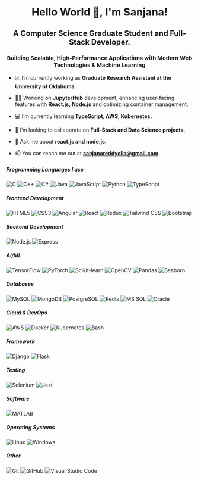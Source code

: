 <h1 align="center">Hello World 👋, I'm Sanjana!</h1>
<h2 align="center" style="font-size: 20px;">A Computer Science Graduate Student and Full-Stack Developer.</h2>
<h3 align="center" style="font-size: 15px;">Building Scalable, High-Performance Applications with Modern Web Technologies & Machine Learning</h3>

- 📈 I’m currently working as **Graduate Research Assistant at the University of Oklahoma.** <br>
- 🧑‍💻 Working on **JupyterHub** development, enhancing user-facing features with **React.js, Node.js** and optimizing container management.

- 💻 I’m currently learning **TypeScript, AWS, Kubernetes.**

- 👯 I’m looking to collaborate on **Full-Stack and Data Science projects.**

- 💬 Ask me about **react.js and node.js.**

- 📫 You can reach me out at **sanjanareddyella@gmail.com.**


##### Programming Languages I use
![C](https://img.shields.io/badge/-C-000000?style=flat&logo=c)
![C++](https://img.shields.io/badge/-C++-000000?style=flat&logo=c%2B%2B)
![C#](https://img.shields.io/badge/-C%23-000000?style=flat&logo=csharp)
![Java](https://img.shields.io/badge/-Java-000000?style=flat&logo=java)
![JavaScript](https://img.shields.io/badge/-JavaScript-000000?style=flat&logo=javascript)
![Python](https://img.shields.io/badge/-Python-000000?style=flat&logo=python)
![TypeScript](https://img.shields.io/badge/-TypeScript-000000?style=flat&logo=typescript)

##### Frontend Development
![HTML5](https://img.shields.io/badge/-HTML5-000000?style=flat&logo=html5)
![CSS3](https://img.shields.io/badge/-CSS3-000000?style=flat&logo=css3)
![Angular](https://img.shields.io/badge/-Angular-000000?style=flat&logo=angular)
![React](https://img.shields.io/badge/-React-000000?style=flat&logo=react)
![Redux](https://img.shields.io/badge/-Redux-000000?style=flat&logo=redux)
![Tailwind CSS](https://img.shields.io/badge/-Tailwind%20CSS-000000?style=flat&logo=tailwindcss)
![Bootstrap](https://img.shields.io/badge/-Bootstrap-000000?style=flat&logo=bootstrap)

##### Backend Development
![Node.js](https://img.shields.io/badge/-Node.js-000000?style=flat&logo=node.js)
![Express](https://img.shields.io/badge/-Express-000000?style=flat&logo=express)

##### AI/ML
![TensorFlow](https://img.shields.io/badge/-TensorFlow-000000?style=flat&logo=tensorflow)
![PyTorch](https://img.shields.io/badge/-PyTorch-000000?style=flat&logo=pytorch)
![Scikit-learn](https://img.shields.io/badge/-Scikit%20learn-000000?style=flat&logo=scikit-learn)
![OpenCV](https://img.shields.io/badge/-OpenCV-000000?style=flat&logo=opencv)
![Pandas](https://img.shields.io/badge/-Pandas-000000?style=flat&logo=pandas)
![Seaborn](https://img.shields.io/badge/-Seaborn-000000?style=flat&logo=seaborn)

##### Databases
![MySQL](https://img.shields.io/badge/-MySQL-000000?style=flat&logo=mysql)
![MongoDB](https://img.shields.io/badge/-MongoDB-000000?style=flat&logo=mongodb)
![PostgreSQL](https://img.shields.io/badge/-PostgreSQL-000000?style=flat&logo=postgresql)
![Redis](https://img.shields.io/badge/-Redis-000000?style=flat&logo=redis)
![MS SQL](https://img.shields.io/badge/-MS%20SQL-000000?style=flat&logo=microsoft-sql-server)
![Oracle](https://img.shields.io/badge/-Oracle-000000?style=flat&logo=oracle)

##### Cloud & DevOps
![AWS](https://img.shields.io/badge/-AWS-000000?style=flat&logo=amazonaws)
![Docker](https://img.shields.io/badge/-Docker-000000?style=flat&logo=docker)
![Kubernetes](https://img.shields.io/badge/-Kubernetes-000000?style=flat&logo=kubernetes)
![Bash](https://img.shields.io/badge/-Bash-000000?style=flat&logo=gnu-bash)

##### Framework
![Django](https://img.shields.io/badge/-Django-000000?style=flat&logo=django)
![Flask](https://img.shields.io/badge/-Flask-000000?style=flat&logo=flask)

##### Testing
![Selenium](https://img.shields.io/badge/-Selenium-000000?style=flat&logo=selenium)
![Jest](https://img.shields.io/badge/-Jest-000000?style=flat&logo=jest)

##### Software 
![MATLAB](https://img.shields.io/badge/-MATLAB-000000?style=flat&logo=matlab)

##### Operating Systems
![Linux](https://img.shields.io/badge/-Linux-000000?style=flat&logo=linux)
![Windows](https://img.shields.io/badge/-Windows-000000?style=flat&logo=windows)

##### Other
![Git](https://img.shields.io/badge/-Git-000000?style=flat&logo=git)
![GitHub](https://img.shields.io/badge/-GitHub-000000?style=flat&logo=github)
![Visual Studio Code](https://img.shields.io/badge/-VS%20Code-000000?style=flat&logo=visualstudiocode)

